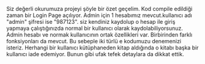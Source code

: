 Siz değerli okurumuza projeyi şöyle bir özet geçelim. Kod compile edildiği zaman bir Login Page açılıyor.
Admin için 1 hesabımız mevcut.kullanıcı adı "admin" şifresi ise "987123". siz kendiniz kaydolup o hesap ile
giriş yapmaya çalıştığınızda normal bir kullanıcı olarak kaydolabiliyorsunuz. Admin hesabı ve normak kullanıcının
ortak özellikleri var. Birbirinden farklı fonksiyonları da mevcut. Bu sebeple iki türlü e kodumuzu denemenizi
isteriz. Herhangi bir kullanıcı kütüphaneden kitap aldığında o kitabı başka bir kullanıcı iade edemiyor. Bunun
gibi ufak tefek detaylara da dikkat ettik.
